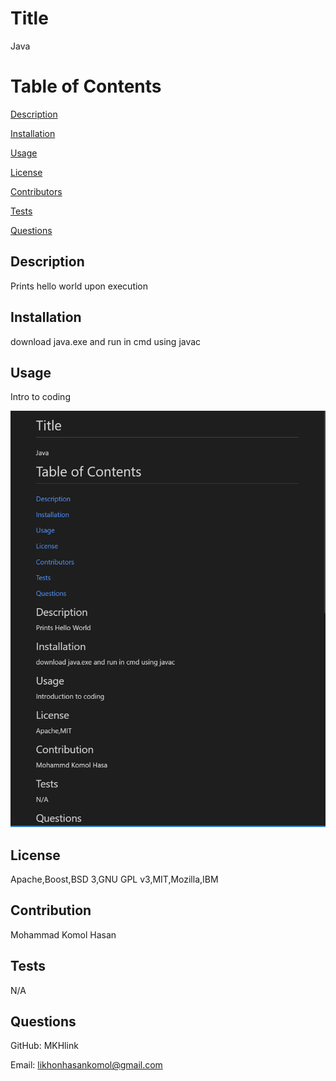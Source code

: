 
# Title
Java

# Table of Contents
[Description](#description)

[Installation](#instalation)

[Usage](#usage)

[License](#license)

[Contributors](#contributors)

[Tests](#tests)

[Questions](#questions)

## Description
Prints hello world upon execution

## Installation
download java.exe and run in cmd using javac

## Usage
Intro to coding

![alt text](./screenshot/image.png)

## License
Apache,Boost,BSD 3,GNU GPL v3,MIT,Mozilla,IBM

## Contribution
Mohammad Komol Hasan

## Tests
N/A

## Questions
GitHub: MKHlink

Email: likhonhasankomol@gmail.com
    